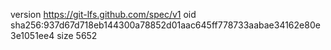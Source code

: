 version https://git-lfs.github.com/spec/v1
oid sha256:937d67d718eb144300a78852d01aac645ff778733aabae34162e80e3e1051ee4
size 5652
